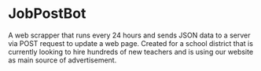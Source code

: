 # JobPostBot

A web scrapper that runs every 24 hours and sends JSON data to a server via POST request to update a web page. Created for a school
district that is currently looking to hire hundreds of new teachers and is using our website as main source of advertisement.
